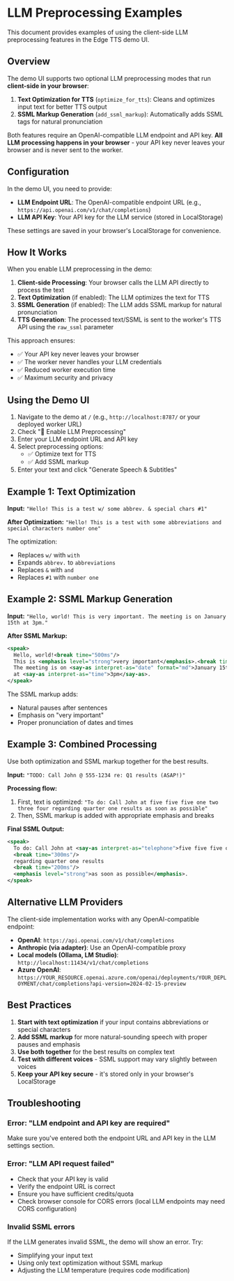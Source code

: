 # LLM Preprocessing Examples

This document provides examples of using the client-side LLM preprocessing features in the Edge TTS demo UI.

## Overview

The demo UI supports two optional LLM preprocessing modes that run **client-side in your browser**:

1. **Text Optimization for TTS** (`optimize_for_tts`): Cleans and optimizes input text for better TTS output
2. **SSML Markup Generation** (`add_ssml_markup`): Automatically adds SSML tags for natural pronunciation

Both features require an OpenAI-compatible LLM endpoint and API key. **All LLM processing happens in your browser** - your API key never leaves your browser and is never sent to the worker.

## Configuration

In the demo UI, you need to provide:

- **LLM Endpoint URL**: The OpenAI-compatible endpoint URL (e.g., `https://api.openai.com/v1/chat/completions`)
- **LLM API Key**: Your API key for the LLM service (stored in LocalStorage)

These settings are saved in your browser's LocalStorage for convenience.

## How It Works

When you enable LLM preprocessing in the demo:

1. **Client-side Processing**: Your browser calls the LLM API directly to process the text
2. **Text Optimization** (if enabled): The LLM optimizes the text for TTS
3. **SSML Generation** (if enabled): The LLM adds SSML markup for natural pronunciation
4. **TTS Generation**: The processed text/SSML is sent to the worker's TTS API using the `raw_ssml` parameter

This approach ensures:

- ✅ Your API key never leaves your browser
- ✅ The worker never handles your LLM credentials
- ✅ Reduced worker execution time
- ✅ Maximum security and privacy

## Using the Demo UI

1. Navigate to the demo at `/` (e.g., `http://localhost:8787/` or your deployed worker URL)
2. Check "🤖 Enable LLM Preprocessing"
3. Enter your LLM endpoint URL and API key
4. Select preprocessing options:
   - ✅ Optimize text for TTS
   - ✅ Add SSML markup
5. Enter your text and click "Generate Speech & Subtitles"

## Example 1: Text Optimization

**Input:** `"Hello! This is a test w/ some abbrev. & special chars #1"`

**After Optimization:** `"Hello! This is a test with some abbreviations and special characters number one"`

The optimization:

- Replaces `w/` with `with`
- Expands `abbrev.` to `abbreviations`
- Replaces `&` with `and`
- Replaces `#1` with `number one`

## Example 2: SSML Markup Generation

**Input:** `"Hello, world! This is very important. The meeting is on January 15th at 3pm."`

**After SSML Markup:**

```xml
<speak>
  Hello, world!<break time="500ms"/> 
  This is <emphasis level="strong">very important</emphasis>.<break time="500ms"/> 
  The meeting is on <say-as interpret-as="date" format="md">January 15th</say-as> 
  at <say-as interpret-as="time">3pm</say-as>.
</speak>
```

The SSML markup adds:

- Natural pauses after sentences
- Emphasis on "very important"
- Proper pronunciation of dates and times

## Example 3: Combined Processing

Use both optimization and SSML markup together for the best results.

**Input:** `"TODO: Call John @ 555-1234 re: Q1 results (ASAP!)"`

**Processing flow:**

1. First, text is optimized: `"To do: Call John at five five five one two three four regarding quarter one results as soon as possible"`
2. Then, SSML markup is added with appropriate emphasis and breaks

**Final SSML Output:**

```xml
<speak>
  To do: Call John at <say-as interpret-as="telephone">five five five one two three four</say-as>
  <break time="300ms"/>
  regarding quarter one results
  <break time="200ms"/>
  <emphasis level="strong">as soon as possible</emphasis>.
</speak>
```

## Alternative LLM Providers

The client-side implementation works with any OpenAI-compatible endpoint:

- **OpenAI**: `https://api.openai.com/v1/chat/completions`
- **Anthropic (via adapter)**: Use an OpenAI-compatible proxy
- **Local models (Ollama, LM Studio)**: `http://localhost:11434/v1/chat/completions`
- **Azure OpenAI**: `https://YOUR_RESOURCE.openai.azure.com/openai/deployments/YOUR_DEPLOYMENT/chat/completions?api-version=2024-02-15-preview`

## Best Practices

1. **Start with text optimization** if your input contains abbreviations or special characters
2. **Add SSML markup** for more natural-sounding speech with proper pauses and emphasis
3. **Use both together** for the best results on complex text
4. **Test with different voices** - SSML support may vary slightly between voices
5. **Keep your API key secure** - it's stored only in your browser's LocalStorage

## Troubleshooting

### Error: "LLM endpoint and API key are required"

Make sure you've entered both the endpoint URL and API key in the LLM settings section.

### Error: "LLM API request failed"

- Check that your API key is valid
- Verify the endpoint URL is correct
- Ensure you have sufficient credits/quota
- Check browser console for CORS errors (local LLM endpoints may need CORS configuration)

### Invalid SSML errors

If the LLM generates invalid SSML, the demo will show an error. Try:

- Simplifying your input text
- Using only text optimization without SSML markup
- Adjusting the LLM temperature (requires code modification)

